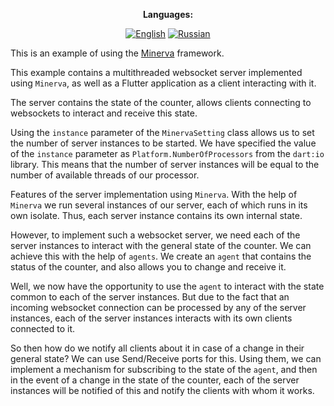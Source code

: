  <div align="center">

**Languages:**
  
[![English](https://img.shields.io/badge/Language-English-blue?style=?style=flat-square)](README.md)
[![Russian](https://img.shields.io/badge/Language-Russian-blue?style=?style=flat-square)](README.ru.md)

</div>

This is an example of using the [Minerva](https://github.com/GlebBatykov/minerva) framework.

This example contains a multithreaded websocket server implemented using `Minerva`, as well as a Flutter application as a client interacting with it.

The server contains the state of the counter, allows clients connecting to websockets to interact and receive this state.

Using the `instance` parameter of the `MinervaSetting` class allows us to set the number of server instances to be started. We have specified the value of the `instance` parameter as `Platform.NumberOfProcessors` from the `dart:io` library. This means that the number of server instances will be equal to the number of available threads of our processor.

Features of the server implementation using `Minerva`. With the help of `Minerva` we run several instances of our server, each of which runs in its own isolate. Thus, each server instance contains its own internal state. 

However, to implement such a websocket server, we need each of the server instances to interact with the general state of the counter. We can achieve this with the help of `agents`. We create an `agent` that contains the status of the counter, and also allows you to change and receive it.

Well, we now have the opportunity to use the `agent` to interact with the state common to each of the server instances. But due to the fact that an incoming websocket connection can be processed by any of the server instances, each of the server instances interacts with its own clients connected to it. 

So then how do we notify all clients about it in case of a change in their general state? We can use Send/Receive ports for this. Using them, we can implement a mechanism for subscribing to the state of the `agent`, and then in the event of a change in the state of the counter, each of the server instances will be notified of this and notify the clients with whom it works.